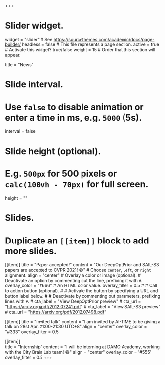 +++
# Slider widget.
widget = "slider"  # See https://sourcethemes.com/academic/docs/page-builder/
headless = false  # This file represents a page section.
active = true  # Activate this widget? true/false
weight = 15  # Order that this section will appear.

title = "News"

# Slide interval.
# Use `false` to disable animation or enter a time in ms, e.g. `5000` (5s).
interval = false

# Slide height (optional).
# E.g. `500px` for 500 pixels or `calc(100vh - 70px)` for full screen.
height = ""

# Slides.
# Duplicate an `[[item]]` block to add more slides.
[[item]]
    title = "Paper accepted!"
    content = "Our DeepOptPrior and SAIL-S3 papers are accepted to CVPR 2021! :smile:"
    # Choose `center`, `left`, or `right` alignment.
    align = "center"
    # Overlay a color or image (optional).
    #   Deactivate an option by commenting out the line, prefixing it with `#`.
    overlay_color = "#666"  # An HTML color value.
    overlay_filter = 0.5
    # # Call to action button (optional).
    # #   Activate the button by specifying a URL and button label below.
    # #   Deactivate by commenting out parameters, prefixing lines with `#`.
    # cta_label = "View DeepOptPrior preview"
    # cta_url = "https://arxiv.org/pdf/2012.07241.pdf"
    # cta_label = "View SAIL-S3 preview"
    # cta_url = "https://arxiv.org/pdf/2012.07498.pdf"

[[item]]
    title = "Invited talk"
    content = "I am invited by AI-TIME to be giving a talk on 28st Apr. 21:00-21:30 UTC+8"
    align = "center"
    overlay_color = "#333"
    overlay_filter = 0.5

[[item]]  
    title = "Internship"
    content = "I will be interning at DAMO Academy, working with the City Brain Lab team! :smile:"
    align = "center"
    overlay_color = '#555'
    overlay_filter = 0.5
+++

